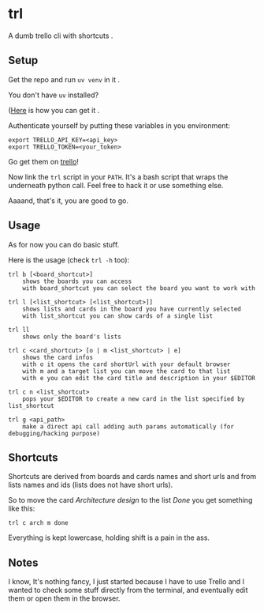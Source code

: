 # trl

A dumb trello cli with shortcuts .


## Setup

Get the repo and run `uv venv` in it .

You don't have `uv` installed?

([Here](https://docs.astral.sh/uv/getting-started/installation/)
is how you can get it .

Authenticate yourself by putting these variables in you environment:

    export TRELLO_API_KEY=<api_key>
    export TRELLO_TOKEN=<your_token>

Go get them on [trello](https://trello.com/app-key)!

Now link the `trl` script in your `PATH`.
It's a bash script that wraps the underneath python call.
Feel free to hack it or use something else.

Aaaand, that's it, you are good to go.


## Usage

As for now you can do basic stuff.

Here is the usage (check `trl -h` too):

    trl b [<board_shortcut>]
        shows the boards you can access
        with board_shortcut you can select the board you want to work with

    trl l [<list_shortcut> [<list_shortcut>]]
        shows lists and cards in the board you have currently selected
        with list_shortcut you can show cards of a single list

    trl ll
        shows only the board's lists

    trl c <card_shortcut> [o | m <list_shortcut> | e]
        shows the card infos
        with o it opens the card shortUrl with your default browser
        with m and a target list you can move the card to that list
        with e you can edit the card title and description in your $EDITOR

    trl c n <list_shortcut>
        pops your $EDITOR to create a new card in the list specified by list_shortcut

    trl g <api_path>
        make a direct api call adding auth params automatically (for debugging/hacking purpose)

## Shortcuts

Shortcuts are derived from boards and cards names and short urls
and from lists names and ids (lists does not have short urls).

So to move the card *Architecture design* to the list *Done*
you get something like this:

    trl c arch m done

Everything is kept lowercase, holding shift is a pain in the ass.


## Notes

I know, It's nothing fancy, I just started because I have to use Trello
and I wanted to check some stuff directly from the terminal, and eventually
edit them or open them in the browser.

